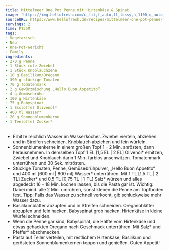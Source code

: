```yaml
---
title: Mittelmeer One Pot Penne mit Hirtenkäse & Spinat
image: 'https://img.hellofresh.com/c_fit,f_auto,fl_lossy,h_1100,q_auto,w_2600/hellofresh_s3/image/mittelmeer-one-pot-penne-mit-hirtenkase-spinat-88354e92.jpg'
sourceURL: https://www.hellofresh.de/recipes/mittelmeer-one-pot-penne-mit-hirtenkase-spinat-62f6756a9cf796bdac09baa9
servings: 2
time: PT35M
tags:
- Vegetarisch
- Neu
- One-Pot-Gericht
- Family
ingredients:
- 270 g Penne
- 1 Stück rote Zwiebel
- 1 Stück Knoblauchzehe
- 10 g Basilikum/Oregano
- 390 g stückige Tomaten
- 70 g Tomatenmark
- 2 g Gewürzmischung „Hello Buon Appetito“
- 4 g Gemüsebrühe
- 100 g Hirtenkäse
- 75 g Babyspinat
- 1 Esslöffel Olivenöl*
- 400 ml Wasser*
- 20 g Sonnenblumenkerne
- 1 Teelöffel Zucker*
---
```


- Erhitze reichlich Wasser im Wasserkocher.  Zwiebel vierteln, abziehen und in Streifen schneiden.  Knoblauch abziehen und fein würfeln.
- Sonnenblumenkerne in einem großen Topf 1 – 2 Min. anrösten, dann herausnehmen.  In demselben Topf 1 EL [1,5 EL | 2 EL] Olivenöl\* erhitzen, Zwiebel und Knoblauch darin 1 Min. farblos anschwitzen.  Tomatenmark unterrühren und 30 Sek. mitrösten.
- Stückige Tomaten, Penne, Gemüsebrühpulver, „Hello Buon Appetito“ und 400 ml [600 ml | 800 ml] Wasser\* unterrühren. Mit 1 TL [1,5 TL | 2 TL] Zucker\* und 0,5 TL [0,75 TL | 1 TL] Salz\* würzen und alles abgedeckt 16 – 18 Min. kochen lassen, bis die Pasta gar ist. Wichtig: Dabei mind. alle 2 Min. umrühren, sonst kleben die Penne am Topfboden fest.  Tipp: Falls das Wasser zu schnell verkocht, gib schluckweise mehr Wasser dazu.
- Basilikumblätter abzupfen und in Streifen schneiden.  Oreganoblätter abzupfen und fein hacken.  Babyspinat grob hacken.  Hirtenkäse in kleine Würfel schneiden.
- Wenn die Penne gar sind, Babyspinat, die Hälfte vom Hirtenkäse und etwas gehackten Oregano nach Geschmack unterrühren. Mit Salz\* und Pfeffer\* abschmecken.
- Pasta auf Teller verteilen, mit restlichem Hirtenkäse, Basilikum und gerösteten Sonnenblumenkernen toppen und genießen.  Guten Appetit!
